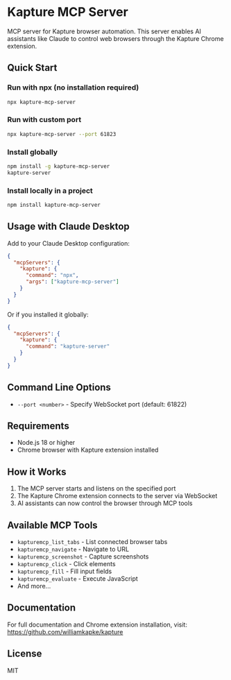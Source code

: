 # Kapture MCP Server

MCP server for Kapture browser automation. This server enables AI assistants like Claude to control web browsers through the Kapture Chrome extension.

## Quick Start

### Run with npx (no installation required)

```bash
npx kapture-mcp-server
```

### Run with custom port

```bash
npx kapture-mcp-server --port 61823
```

### Install globally

```bash
npm install -g kapture-mcp-server
kapture-server
```

### Install locally in a project

```bash
npm install kapture-mcp-server
```

## Usage with Claude Desktop

Add to your Claude Desktop configuration:

```json
{
  "mcpServers": {
    "kapture": {
      "command": "npx",
      "args": ["kapture-mcp-server"]
    }
  }
}
```

Or if you installed it globally:

```json
{
  "mcpServers": {
    "kapture": {
      "command": "kapture-server"
    }
  }
}
```

## Command Line Options

- `--port <number>` - Specify WebSocket port (default: 61822)

## Requirements

- Node.js 18 or higher
- Chrome browser with Kapture extension installed

## How it Works

1. The MCP server starts and listens on the specified port
2. The Kapture Chrome extension connects to the server via WebSocket
3. AI assistants can now control the browser through MCP tools

## Available MCP Tools

- `kapturemcp_list_tabs` - List connected browser tabs
- `kapturemcp_navigate` - Navigate to URL
- `kapturemcp_screenshot` - Capture screenshots
- `kapturemcp_click` - Click elements
- `kapturemcp_fill` - Fill input fields
- `kapturemcp_evaluate` - Execute JavaScript
- And more...

## Documentation

For full documentation and Chrome extension installation, visit:
https://github.com/williamkapke/kapture

## License

MIT